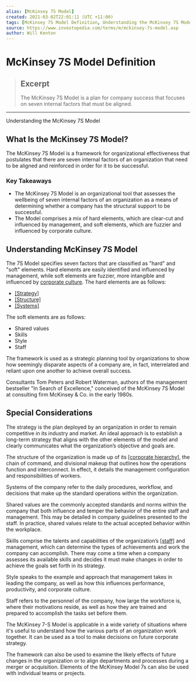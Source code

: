 ```yaml
---
alias: [McKinsey 7S Model]
created: 2021-03-02T22:01:11 (UTC +11:00)
tags: [McKinsey 7S Model Definition, Understanding the McKinsey 7S Model]
source: https://www.investopedia.com/terms/m/mckinsey-7s-model.asp
author: Will Kenton
---
```


# McKinsey 7S Model Definition

> ## Excerpt
> The McKinsey 7S Model is a plan for company success that focuses on seven internal factors that must be aligned.

---

Understanding the McKinsey 7S Model
## What Is the McKinsey 7S Model?

The McKinsey 7S Model is a framework for organizational effectiveness that postulates that there are seven internal factors of an organization that need to be aligned and reinforced in order for it to be successful.

### Key Takeaways

-   The McKinsey 7S Model is an organizational tool that assesses the wellbeing of seven internal factors of an organization as a means of determining whether a company has the structural support to be successful.
-   The Model comprises a mix of hard elements, which are clear-cut and influenced by management, and soft elements, which are fuzzier and influenced by corporate culture.

## Understanding McKinsey 7S Model

The 7S Model specifies seven factors that are classified as "hard" and "soft" elements. Hard elements are easily identified and influenced by management, while soft elements are fuzzier, more intangible and influenced by [corporate culture](https://www.investopedia.com/terms/c/corporate-culture.asp). The hard elements are as follows:

-   [[Strategy]](https://www.investopedia.com/terms/s/strategic-management.asp)
-   [[Structure]](https://www.investopedia.com/articles/basics/03/022803.asp)
-   [[Systems]](https://www.investopedia.com/terms/c/corporategovernance.asp)

The soft elements are as follows:

-   Shared values
-   Skills
-   Style
-   Staff

The framework is used as a strategic planning tool by organizations to show how seemingly disparate aspects of a company are, in fact, interrelated and reliant upon one another to achieve overall success.

Consultants Tom Peters and Robert Waterman, authors of the management bestseller "In Search of Excellence," conceived of the McKinsey 7S Model at consulting firm McKinsey & Co. in the early 1980s.

## Special Considerations

The strategy is the plan deployed by an organization in order to remain competitive in its industry and market. An ideal approach is to establish a long-term strategy that aligns with the other elements of the model and clearly communicates what the organization’s objective and goals are.

The structure of the organization is made up of its [[corporate hierarchy]](https://www.investopedia.com/articles/basics/03/022803.asp), the chain of command, and divisional makeup that outlines how the operations function and interconnect. In effect, it details the management configuration and responsibilities of workers.

Systems of the company refer to the daily procedures, workflow, and decisions that make up the standard operations within the organization.

Shared values are the commonly accepted standards and norms within the company that both influence and temper the behavior of the entire staff and management. This may be detailed in company guidelines presented to the staff. In practice, shared values relate to the actual accepted behavior within the workplace.

Skills comprise the talents and capabilities of the organization’s [[staff]](https://www.investopedia.com/articles/personal-finance/081015/8-reasons-why-valued-employees-quit.asp) and management, which can determine the types of achievements and work the company can accomplish. There may come a time when a company assesses its available skills and decides it must make changes in order to achieve the goals set forth in its strategy.

Style speaks to the example and approach that management takes in leading the company, as well as how this influences performance, productivity, and corporate culture.

Staff refers to the personnel of the company, how large the workforce is, where their motivations reside, as well as how they are trained and prepared to accomplish the tasks set before them.

The McKinsey 7-S Model is applicable in a wide variety of situations where it's useful to understand how the various parts of an organization work together. It can be used as a tool to make decisions on future corporate strategy.

The framework can also be used to examine the likely effects of future changes in the organization or to align departments and processes during a merger or acquisition. Elements of the McKinsey Model 7s can also be used with individual teams or projects.
